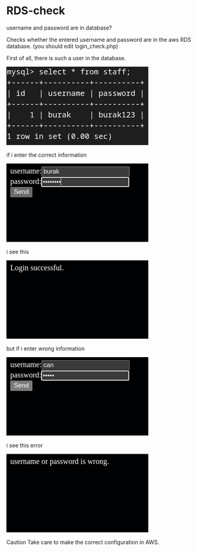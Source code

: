 # RDS-check
username and password are in database?

Checks whether the entered username and password are in the aws RDS database.
(you should edit login_check.php)

First of all, there is such a user in the database.

![Alt text](imgs/db1.png)


if i enter the correct information

![Alt text](imgs/t1.png)


i see this

![Alt text](imgs/t2.png)


but if i enter wrong information

![Alt text](imgs/f1.png)


i see this error

![Alt text](imgs/f2.png)


Caution Take care to make the correct configuration in AWS.
